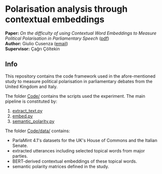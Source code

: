 # Polarisation analysis through contextual embeddings

**Paper:** _On the difficulty of using Contextual Word Embeddings to Measure Political Polarisation in Parliamentary Speech_ ([pdf](paper.pdf))  
**Author:** Giulio Cusenza ([email](mailto:giuliocusenza@gmail.com))  
**Supervisor:** Çağrı Çöltekin  

## Info
This repository contains the code framework used in the afore-mentioned study to measure political polarisation in parliamentary debates from the United Kingdom and Italy.

The folder [Code/](./Code/) contains the scripts used the experiment. The main pipeline is constituted by:
1. [extract_text.py](./Code/extract_text.py)
2. [embed.py](./Code/embed.py)
3. [semantic_polarity.py](./Code/semantic_polarity.py)

The folder [Code/data/](./Code/data/) contains:
- ParlaMint 4.1's datasets for the UK's House of Commons and the Italian Senate.
- extracted utterances including selected topical words from major parties.
- BERT-derived contextual embeddings of these topical words.
- semantic polarity matrices defined in the study.
